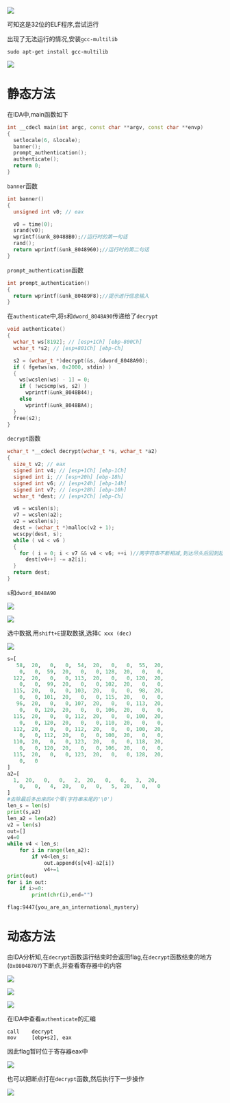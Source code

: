 ![](preview.png)

可知这是32位的ELF程序,尝试运行

出现了无法运行的情况,安装`gcc-multilib`

`sudo apt-get install gcc-multilib`

![](run.png)

# 静态方法

在IDA中,main函数如下

```cpp
int __cdecl main(int argc, const char **argv, const char **envp)
{
  setlocale(6, &locale);
  banner();
  prompt_authentication();
  authenticate();
  return 0;
}
```

`banner`函数

```cpp
int banner()
{
  unsigned int v0; // eax

  v0 = time(0);
  srand(v0);
  wprintf(&unk_80488B0);//运行时的第一句话
  rand();
  return wprintf(&unk_8048960);//运行时的第二句话
}
```

`prompt_authentication`函数

```cpp
int prompt_authentication()
{
  return wprintf(&unk_80489F8);//提示进行信息输入
}
```

在`authenticate`中,将`s`和`dword_8048A90`传递给了`decrypt`

```cpp
void authenticate()
{
  wchar_t ws[8192]; // [esp+1Ch] [ebp-800Ch]
  wchar_t *s2; // [esp+801Ch] [ebp-Ch]

  s2 = (wchar_t *)decrypt(&s, &dword_8048A90);
  if ( fgetws(ws, 0x2000, stdin) )
  {
    ws[wcslen(ws) - 1] = 0;
    if ( !wcscmp(ws, s2) )
      wprintf(&unk_8048B44);
    else
      wprintf(&unk_8048BA4);
  }
  free(s2);
}
```

`decrypt`函数

```cpp
wchar_t *__cdecl decrypt(wchar_t *s, wchar_t *a2)
{
  size_t v2; // eax
  signed int v4; // [esp+1Ch] [ebp-1Ch]
  signed int i; // [esp+20h] [ebp-18h]
  signed int v6; // [esp+24h] [ebp-14h]
  signed int v7; // [esp+28h] [ebp-10h]
  wchar_t *dest; // [esp+2Ch] [ebp-Ch]

  v6 = wcslen(s);
  v7 = wcslen(a2);
  v2 = wcslen(s);
  dest = (wchar_t *)malloc(v2 + 1);
  wcscpy(dest, s);
  while ( v4 < v6 )
  {
    for ( i = 0; i < v7 && v4 < v6; ++i )//两字符串不断相减,到达尽头后回到起点继续相减,减出来的结果就是flag
      dest[v4++] -= a2[i];
  }
  return dest;
}
```

`s`和`dword_8048A90`

![](s.png)

![](8048A90.png)

选中数据,用`shift+E`提取数据,选择`C xxx (dec)`

![](shift+e.png)

```py
s=[
   58,  20,   0,   0,  54,  20,   0,   0,  55,  20, 
    0,   0,  59,  20,   0,   0, 128,  20,   0,   0, 
  122,  20,   0,   0, 113,  20,   0,   0, 120,  20, 
    0,   0,  99,  20,   0,   0, 102,  20,   0,   0, 
  115,  20,   0,   0, 103,  20,   0,   0,  98,  20, 
    0,   0, 101,  20,   0,   0, 115,  20,   0,   0, 
   96,  20,   0,   0, 107,  20,   0,   0, 113,  20, 
    0,   0, 120,  20,   0,   0, 106,  20,   0,   0, 
  115,  20,   0,   0, 112,  20,   0,   0, 100,  20, 
    0,   0, 120,  20,   0,   0, 110,  20,   0,   0, 
  112,  20,   0,   0, 112,  20,   0,   0, 100,  20, 
    0,   0, 112,  20,   0,   0, 100,  20,   0,   0, 
  110,  20,   0,   0, 123,  20,   0,   0, 118,  20, 
    0,   0, 120,  20,   0,   0, 106,  20,   0,   0, 
  115,  20,   0,   0, 123,  20,   0,   0, 128,  20, 
    0,   0
]
a2=[
  1,  20,   0,   0,   2,  20,   0,   0,   3,  20, 
    0,   0,   4,  20,   0,   0,   5,  20,   0,   0
]
#去除最后多出来的4个零(字符串末尾的'\0')
len_s = len(s)
print(s,a2)
len_a2 = len(a2)
v2 = len(s)
out=[]
v4=0
while v4 < len_s:
    for i in range(len_a2):
        if v4<len_s:
            out.append(s[v4]-a2[i])
            v4+=1
print(out)
for i in out:
    if i>=0:
        print(chr(i),end="")
```

`flag:9447{you_are_an_international_mystery}`

# 动态方法

由IDA分析知,在`decrypt`函数运行结束时会返回flag,在`decrypt`函数结束的地方(`0x08048707`)下断点,并查看寄存器中的内容

![](end.png)

![](break.png)

![](reg_info.png)

在IDA中查看`authenticate`的汇编

```
call    decrypt
mov     [ebp+s2], eax
```

因此flag暂时位于寄存器eax中

![](flag.png)

也可以把断点打在`decrypt`函数,然后执行下一步操作

![](break2.png)